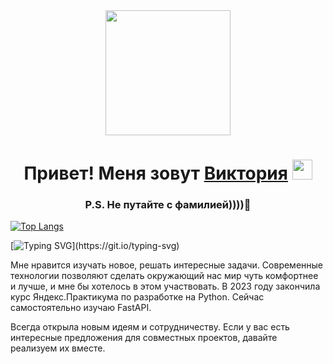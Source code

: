 <div id="header" align="center">
  <img src="https://media.giphy.com/media/5WILqPq29TyIkVCSej/giphy.gif" width="200"/>
</div>
<img src="https://komarev.com/ghpvc/?username=vic-k-777&style=flat-square&color=blue" alt=""/>
<h1 align="center">Привет! Меня зовут <a href="https://daniilshat.ru/" target="_blank">Виктория</a> 
<img src="https://github.com/blackcater/blackcater/raw/main/images/Hi.gif" height="32"/></h1>
<h3 align="center"> P.S. Не путайте с фамилией))))👋</h3>

<!--
**vic-k-777/vic-k-777** is a ✨ _special_ ✨ repository because its `README.md` (this file) appears on your GitHub profile.

Here are some ideas to get you started:

- 🔭 I’m currently working on ...
- 🌱 I’m currently learning ...
- 👯 I’m looking to collaborate on ...
- 🤔 I’m looking for help with ...
- 💬 Ask me about ...
- 📫 How to reach me: ...
- 😄 Pronouns: ...
- ⚡ Fun fact: ...
-->

[![Top Langs](https://github-readme-stats.vercel.app/api/top-langs/?username=vic-k-777&layout=compact)](https://github.com/vic-k-777/github-readme-stats)

[![Typing SVG](https://readme-typing-svg.herokuapp.com?color=%2336BCF7&lines=Немного+о+себе:)](https://git.io/typing-svg)

Мне нравится изучать новое, решать интересные задачи. Современные технологии позволяют сделать окружающий нас мир чуть комфортнее и лучше, и мне бы хотелось в этом участвовать.
В 2023 году закончила курс Яндекс.Практикума по разработке на Python. Cейчас самостоятельно изучаю FastAPI. 

Всегда открыла новым идеям и сотрудничеству. Если у вас есть интересные предложения для совместных проектов, давайте реализуем их вместе. 


